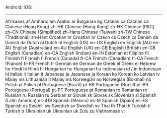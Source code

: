 Android:                                iOS:
--------------                          -------------
Afrikaans               af
Amharic                 am
                                        Arabic                  ar
Bulgarian               bg
Catalan                 ca              Catalan                 ca
Chinese (Hong Kong)     zh-HK           Chinese (Hong Kong)     zh-HK
Chinese (PRC)           zh-CN           Chinese (Simplified)    zh-Hans
Chinese (Taiwan)        zh-TW           Chinese (Traditional)   zh-Hant
Croatian                hr              Croatian                hr
Czech                   cs              Czech                   cs
Danish                  da              Danish                  da
Dutch                   nl              Dutch                   nl
English (US)            en-US           English                 en
English (AU)            en-AU           English (Australian)    en-AU
English (UK)            en-GB           English (British)       en-GB
                                        English (Canadian)      en-CA
                                        English (Indian)        en-IN
Estonian                et
Filipino                fil
Finnish                 fi              Finnish                 fi
French (Canada)         fr-CA           French (Canadian)       fr-CA
French (France)         fr-FR           French                  fr
German                  de              German                  de
Greek                   el              Greek                   el
                                        Hebrew                  he
Hindi                   hi              Hindi                   hi
Hungarian               hu              Hungarian               hu
Indonesian              id / in         Indonesian              id
Italian                 it              Italian                 it
Japanese                ja              Japanese                ja
Korean                  ko              Korean                  ko
Latvian                 lv              Malay                   ms
Lithuanian              lt
Malay                   ms
Norwegian               no
                                        Norwegian (Bokmal)      nb
Polish                  pl              Polish                  pl
Portuguese (Brazil)     pt-BR           Portuguese (Brazil)     pt-BR
Portuguese (Portugal)   pt-PT           Portuguese              pt
Romanian                ro              Romanian                ro
Russian                 ru              Russian                 ru
Serbian                 sr
Slovak                  sk              Slovak                  sk
Slovenian               sl
Spanish (Latin America) es-419          Spanish (Mexico)        es-M
Spanish (Spain)         es-ES           Spanish                 es
Swahili                 sw
Swedish                 sv              Swedish                 sv
Thai                    th              Thai                    th
Turkish                 tr              Turkish                 tr
Ukrainian               uk              Ukrainian               uk
Zulu                    zu              Vietnamese              vi